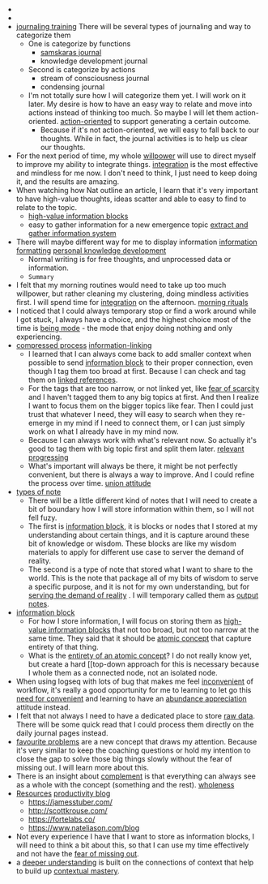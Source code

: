 - 
- 
- [journaling training](<journaling training.md>) There will be several types of journaling and way to categorize them
    - One is categorize by functions
        - [samskaras journal](<samskaras journal.md>)
        - knowledge development journal
    - Second is categorize by actions
        - stream of consciousness journal
        - condensing journal
    - I'm not totally sure how I will categorize them yet. I will work on it later. My desire is how to have an easy way to relate and move into actions instead of thinking too much. So maybe I will let them action-oriented. [action-oriented](<action-oriented.md>) to support generating a certain outcome.
        - Because if it's not action-oriented, we will easy to fall back to our thoughts. While in fact, the journal activities is to help us clear our thoughts.
- For the next period of time, my whole [willpower](<willpower.md>) will use to direct myself to improve my ability to integrate things. [integration](<integration.md>) is the most effective and mindless for me now. I don't need to think, I just need to keep doing it, and the results are amazing.
- When watching how Nat outline an article, I learn that it's very important to have high-value thoughts, ideas scatter and able to easy to find to relate to the topic.
    - [high-value information blocks](<high-value information blocks.md>)
    - easy to gather information for a new emergence topic [extract and gather information system](<extract and gather information system.md>)
- There will maybe different way for me to display information [information formatting](<information formatting.md>) [personal knowledge development](<personal knowledge development.md>)
    - Normal writing is for free thoughts, and unprocessed data or information.
    - `Summary`
- I felt that my morning routines would need to take up too much willpower, but rather cleaning my clustering, doing mindless activities first. I will spend time for [integration](<integration.md>) on the afternoon. [morning rituals](<morning rituals.md>)
- I noticed that I could always temporary stop or find a work around while I got stuck, I always have a choice, and the highest choice most of the time is [being mode](<being mode.md>) - the mode that enjoy doing nothing and only experiencing.
- [compressed process](<compressed process.md>) [information-linking](<information-linking.md>)
    - I learned that I can always come back to add smaller context when possible to send [information block](<information block.md>) to their proper connection, even though I tag them too broad at first. Because I can check and tag them on [linked references](<linked references.md>).
    - For the tags that are too narrow, or not linked yet, like [fear of scarcity](<fear of scarcity.md>) and I haven't tagged them to any big topics at first. And then I realize I want to focus them on the bigger topics like fear. Then I could just trust that whatever I need, they will easy to search when they re-emerge in my mind if I need to connect them, or I can just simply work on what I already have in my mind now.
    - Because I can always work with what's relevant now. So actually it's good to tag them with big topic first and split them later. [relevant progressing](<relevant progressing.md>)
    - What's important will always be there, it might be not perfectly convenient, but there is always a way to improve. And I could refine the process over time. [union attitude](<union attitude.md>)
- [types of note](<types of note.md>)
    - There will be a little different kind of notes that I will need to create a bit of boundary how I will store information within them, so I will not fell fuzy.
    - The first is [information block](<information block.md>), it is blocks or nodes that I stored at my understanding about certain things, and it is capture around these bit of knowledge or wisdom. These blocks are like my wisdom materials to apply for different use case to server the demand of reality.
    - The second is a type of note that stored what I want to share to the world. This is the note that package all of my bits of wisdom to serve a specific purpose, and it is not for my own understanding, but for [serving the demand of reality](<serving the demand of reality.md>) . I will temporary called them as [output notes](<output notes.md>).
- [information block](<information block.md>)
    - For how I store information, I will focus on storing them as [high-value information blocks](<high-value information blocks.md>) that not too broad, but not too narrow at the same time. They said that it should be [atomic concept](<atomic concept.md>) that capture entirety of that thing.
    - What is the [entirety of an atomic concept](<entirety of an atomic concept.md>)? I do not really know yet, but create a hard [[top-down approach for this is necessary because I whole them as a connected node, not an isolated node.
- When using logseq with lots of bug that makes me feel [inconvenient](<inconvenient.md>) of workflow, it's really a good opportunity for me to learning to let go this [need for convenient](<need for convenient.md>) and learning to have an [abundance appreciation](<abundance appreciation.md>) attitude instead.
- I felt that not always I need to have a dedicated place to store [raw data](<raw data.md>). There will be some quick read that I could process them directly on the daily journal pages instead.
- [favourite problems](<favourite problems.md>) are a new concept that draws my attention. Because it's very similar to keep the coaching questions or hold my intention to close the gap to solve those big things slowly without the fear of missing out. I will learn more about this.
- There is an insight about [complement](<complement.md>) is that everything can always see as a whole with the concept (something and the rest). [wholeness](<wholeness.md>)
- [Resources](<Resources.md>) [productivity blog](<productivity blog.md>)
    - https://jamesstuber.com/
    - http://scottkrouse.com/
    - https://fortelabs.co/
    - https://www.nateliason.com/blog
- Not every experience I have that I want to store as information blocks, I will need to think a bit about this, so that I can use my time effectively and not have the [fear of missing out](<fear of missing out.md>).
- a [deeper understanding](<deeper understanding.md>) is built on the connections of context that help to build up [contextual mastery](<contextual mastery.md>).
